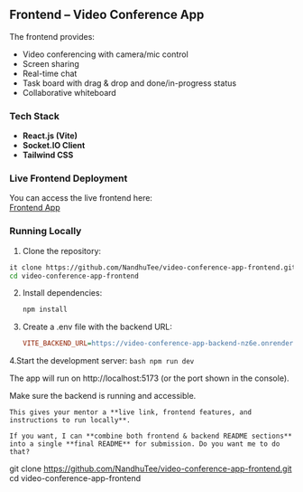 ## Frontend – Video Conference App

The frontend provides:

- Video conferencing with camera/mic control  
- Screen sharing  
- Real-time chat  
- Task board with drag & drop and done/in-progress status  
- Collaborative whiteboard  

### Tech Stack

- **React.js (Vite)**  
- **Socket.IO Client**  
- **Tailwind CSS**  

### Live Frontend Deployment

You can access the live frontend here:  
[Frontend App](https://video-conference-app-frontend-f6zvko7ir.vercel.app/)

### Running Locally

1. Clone the repository:

```bash
it clone https://github.com/NandhuTee/video-conference-app-frontend.git
cd video-conference-app-frontend
```
2. Install dependencies:
   ```bash
   npm install
   
3. Create a .env file with the backend URL:
   ```ini
   VITE_BACKEND_URL=https://video-conference-app-backend-nz6e.onrender.com

4.Start the development server:
```bash npm run dev ```

The app will run on http://localhost:5173 (or the port shown in the console).

Make sure the backend is running and accessible.

```vbnet 
This gives your mentor a **live link, frontend features, and instructions to run locally**.  

If you want, I can **combine both frontend & backend README sections** into a single **final README** for submission. Do you want me to do that?
```


git clone https://github.com/NandhuTee/video-conference-app-frontend.git
cd video-conference-app-frontend
